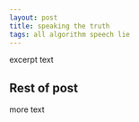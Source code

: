 ```yaml
---
layout: post
title: speaking the truth
tags: all algorithm speech lie
---
```

<p class="message">
excerpt text
</p>
<!--more-->

## Rest of post
more text

